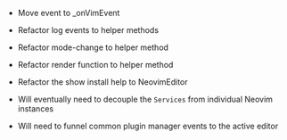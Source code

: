 - Move event to _onVimEvent
- Refactor log events to helper methods
- Refactor mode-change to helper method
- Refactor render function to helper method
- Refactor the show install help to NeovimEditor

- Will eventually need to decouple the `Services` from individual Neovim instances

- Will need to funnel common plugin manager events to the active editor
